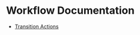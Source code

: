 Workflow Documentation
==============================

- [Transition Actions](./workflow-entities/transition-actions.md)
